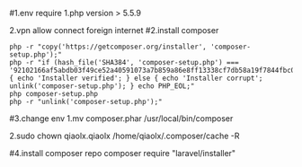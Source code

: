 #1.env require 
1.php version > 5.5.9

2.vpn allow connect foreign internet
#2.install composer 

	php -r "copy('https://getcomposer.org/installer', 'composer-setup.php');"
	php -r "if (hash_file('SHA384', 'composer-setup.php') === '92102166af5abdb03f49ce52a40591073a7b859a86e8ff13338cf7db58a19f7844fbc0bb79b2773bf30791e935dbd938') { echo 'Installer verified'; } else { echo 'Installer corrupt'; unlink('composer-setup.php'); } echo PHP_EOL;"
	php composer-setup.php
	php -r "unlink('composer-setup.php');"

#3.change env
1.mv composer.phar /usr/local/bin/composer

2.sudo chown qiaolx.qiaolx /home/qiaolx/.composer/cache -R

#4.install composer repo
composer require "laravel/installer"

